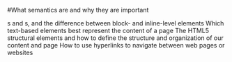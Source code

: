 #What semantics are and why they are important
<div>s and <spans>s, and the difference between block- and inline-level elements
Which text-based elements best represent the content of a page
The HTML5 structural elements and how to define the structure and organization of our content and page
How to use hyperlinks to navigate between web pages or websites
